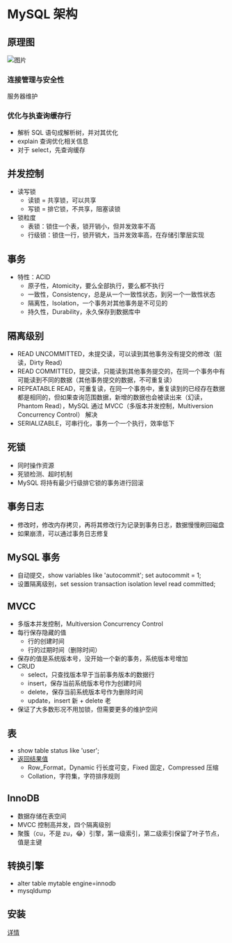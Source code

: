 # MySQL 架构

## 原理图

![图片](http://assets.processon.com/chart_image/5c049cd2e4b0c1c52df5b8fe.png)

### 连接管理与安全性

服务器维护

### 优化与执查询缓存行

- 解析 SQL 语句成解析树，并对其优化
- explain 查询优化相关信息
- 对于 select，先查询缓存

## 并发控制

- 读写锁
  - 读锁 = 共享锁，可以共享
  - 写锁 = 排它锁，不共享，阻塞读锁
- 锁粒度
  - 表锁：锁住一个表，锁开销小，但并发效率不高
  - 行级锁：锁住一行，锁开销大，当并发效率高，在存储引擎层实现
  
## 事务

- 特性：ACID
  - 原子性，Atomicity，要么全部执行，要么都不执行
  - 一致性，Consistency，总是从一个一致性状态，到另一个一致性状态
  - 隔离性，Isolation，一个事务对其他事务是不可见的
  - 持久性，Durability，永久保存到数据库中
  
## 隔离级别

- READ UNCOMMITTED，未提交读，可以读到其他事务没有提交的修改（脏读，Dirty Read）
- READ COMMITTED，提交读，只能读到其他事务提交的，在同一个事务中有可能读到不同的数据（其他事务提交的数据，不可重复读）
- REPEATABLE READ，可重复读，在同一个事务中，重复读到的已经存在数据都是相同的，但如果查询范围数据，新增的数据也会被读出来（幻读，Phantom Read），MySQL 通过 MVCC（多版本并发控制，Multiversion Concurrency Control） 解决
- SERIALIZABLE，可串行化，事务一个一个执行，效率低下

## 死锁

- 同时操作资源
- 死锁检测、超时机制
- MySQL 将持有最少行级排它锁的事务进行回滚

## 事务日志

- 修改时，修改内存拷贝，再将其修改行为记录到事务日志，数据慢慢刷回磁盘
- 如果崩溃，可以通过事务日志修复

## MySQL 事务

- 自动提交，show variables like 'autocommit'; set autocommit = 1;
- 设置隔离级别，set session transaction isolation level read committed;

## MVCC

- 多版本并发控制，Multiversion Concurrency Control
- 每行保存隐藏的值
  - 行的创建时间
  - 行的过期时间（删除时间）
- 保存的值是系统版本号，没开始一个新的事务，系统版本号增加
- CRUD
  - select，只查找版本早于当前事务版本的数据行
  - insert，保存当前系统版本号作为创建时间
  - delete，保存当前系统版本号作为删除时间
  - update，insert 新 + delete 老
- 保证了大多数形况不用加锁，但需要更多的维护空间

## 表

- show table status like 'user';
- [返回结果值](https://www.cnblogs.com/lxwphp/p/8109261.html)
  - Row_Format，Dynamic 行长度可变，Fixed 固定，Compressed 压缩
  - Collation，字符集，字符排序规则

## InnoDB

- 数据存储在表空间
- MVCC 控制高并发，四个隔离级别
- 聚簇（cu，不是 zu，😂）引擎，第一级索引，第二级索引保留了叶子节点，值是主键

## 转换引擎

- alter table mytable engine=innodb
- mysqldump 

## 安装

[详情](https://www.cnblogs.com/xiaopotian/p/8196464.html)
